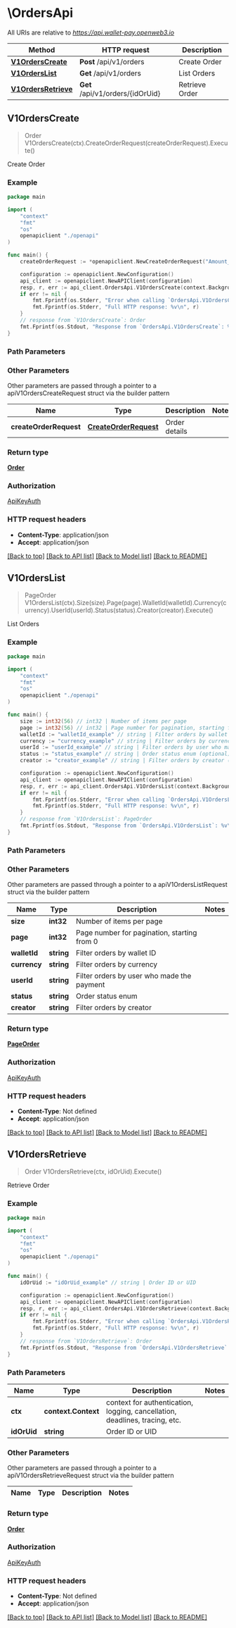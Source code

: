 # \OrdersApi

All URIs are relative to *https://api.wallet-pay.openweb3.io*

Method | HTTP request | Description
------------- | ------------- | -------------
[**V1OrdersCreate**](OrdersApi.md#V1OrdersCreate) | **Post** /api/v1/orders | Create Order
[**V1OrdersList**](OrdersApi.md#V1OrdersList) | **Get** /api/v1/orders | List Orders
[**V1OrdersRetrieve**](OrdersApi.md#V1OrdersRetrieve) | **Get** /api/v1/orders/{idOrUid} | Retrieve Order



## V1OrdersCreate

> Order V1OrdersCreate(ctx).CreateOrderRequest(createOrderRequest).Execute()

Create Order



### Example

```go
package main

import (
    "context"
    "fmt"
    "os"
    openapiclient "./openapi"
)

func main() {
    createOrderRequest := *openapiclient.NewCreateOrderRequest("Amount_example", "Currency_example") // CreateOrderRequest | Order details

    configuration := openapiclient.NewConfiguration()
    api_client := openapiclient.NewAPIClient(configuration)
    resp, r, err := api_client.OrdersApi.V1OrdersCreate(context.Background()).CreateOrderRequest(createOrderRequest).Execute()
    if err != nil {
        fmt.Fprintf(os.Stderr, "Error when calling `OrdersApi.V1OrdersCreate``: %v\n", err)
        fmt.Fprintf(os.Stderr, "Full HTTP response: %v\n", r)
    }
    // response from `V1OrdersCreate`: Order
    fmt.Fprintf(os.Stdout, "Response from `OrdersApi.V1OrdersCreate`: %v\n", resp)
}
```

### Path Parameters



### Other Parameters

Other parameters are passed through a pointer to a apiV1OrdersCreateRequest struct via the builder pattern


Name | Type | Description  | Notes
------------- | ------------- | ------------- | -------------
 **createOrderRequest** | [**CreateOrderRequest**](CreateOrderRequest.md) | Order details | 

### Return type

[**Order**](Order.md)

### Authorization

[ApiKeyAuth](../README.md#ApiKeyAuth)

### HTTP request headers

- **Content-Type**: application/json
- **Accept**: application/json

[[Back to top]](#) [[Back to API list]](../README.md#documentation-for-api-endpoints)
[[Back to Model list]](../README.md#documentation-for-models)
[[Back to README]](../README.md)


## V1OrdersList

> PageOrder V1OrdersList(ctx).Size(size).Page(page).WalletId(walletId).Currency(currency).UserId(userId).Status(status).Creator(creator).Execute()

List Orders



### Example

```go
package main

import (
    "context"
    "fmt"
    "os"
    openapiclient "./openapi"
)

func main() {
    size := int32(56) // int32 | Number of items per page
    page := int32(56) // int32 | Page number for pagination, starting from 0 (optional)
    walletId := "walletId_example" // string | Filter orders by wallet ID (optional)
    currency := "currency_example" // string | Filter orders by currency (optional)
    userId := "userId_example" // string | Filter orders by user who made the payment (optional)
    status := "status_example" // string | Order status enum (optional)
    creator := "creator_example" // string | Filter orders by creator (optional)

    configuration := openapiclient.NewConfiguration()
    api_client := openapiclient.NewAPIClient(configuration)
    resp, r, err := api_client.OrdersApi.V1OrdersList(context.Background()).Size(size).Page(page).WalletId(walletId).Currency(currency).UserId(userId).Status(status).Creator(creator).Execute()
    if err != nil {
        fmt.Fprintf(os.Stderr, "Error when calling `OrdersApi.V1OrdersList``: %v\n", err)
        fmt.Fprintf(os.Stderr, "Full HTTP response: %v\n", r)
    }
    // response from `V1OrdersList`: PageOrder
    fmt.Fprintf(os.Stdout, "Response from `OrdersApi.V1OrdersList`: %v\n", resp)
}
```

### Path Parameters



### Other Parameters

Other parameters are passed through a pointer to a apiV1OrdersListRequest struct via the builder pattern


Name | Type | Description  | Notes
------------- | ------------- | ------------- | -------------
 **size** | **int32** | Number of items per page | 
 **page** | **int32** | Page number for pagination, starting from 0 | 
 **walletId** | **string** | Filter orders by wallet ID | 
 **currency** | **string** | Filter orders by currency | 
 **userId** | **string** | Filter orders by user who made the payment | 
 **status** | **string** | Order status enum | 
 **creator** | **string** | Filter orders by creator | 

### Return type

[**PageOrder**](PageOrder.md)

### Authorization

[ApiKeyAuth](../README.md#ApiKeyAuth)

### HTTP request headers

- **Content-Type**: Not defined
- **Accept**: application/json

[[Back to top]](#) [[Back to API list]](../README.md#documentation-for-api-endpoints)
[[Back to Model list]](../README.md#documentation-for-models)
[[Back to README]](../README.md)


## V1OrdersRetrieve

> Order V1OrdersRetrieve(ctx, idOrUid).Execute()

Retrieve Order



### Example

```go
package main

import (
    "context"
    "fmt"
    "os"
    openapiclient "./openapi"
)

func main() {
    idOrUid := "idOrUid_example" // string | Order ID or UID

    configuration := openapiclient.NewConfiguration()
    api_client := openapiclient.NewAPIClient(configuration)
    resp, r, err := api_client.OrdersApi.V1OrdersRetrieve(context.Background(), idOrUid).Execute()
    if err != nil {
        fmt.Fprintf(os.Stderr, "Error when calling `OrdersApi.V1OrdersRetrieve``: %v\n", err)
        fmt.Fprintf(os.Stderr, "Full HTTP response: %v\n", r)
    }
    // response from `V1OrdersRetrieve`: Order
    fmt.Fprintf(os.Stdout, "Response from `OrdersApi.V1OrdersRetrieve`: %v\n", resp)
}
```

### Path Parameters


Name | Type | Description  | Notes
------------- | ------------- | ------------- | -------------
**ctx** | **context.Context** | context for authentication, logging, cancellation, deadlines, tracing, etc.
**idOrUid** | **string** | Order ID or UID | 

### Other Parameters

Other parameters are passed through a pointer to a apiV1OrdersRetrieveRequest struct via the builder pattern


Name | Type | Description  | Notes
------------- | ------------- | ------------- | -------------


### Return type

[**Order**](Order.md)

### Authorization

[ApiKeyAuth](../README.md#ApiKeyAuth)

### HTTP request headers

- **Content-Type**: Not defined
- **Accept**: application/json

[[Back to top]](#) [[Back to API list]](../README.md#documentation-for-api-endpoints)
[[Back to Model list]](../README.md#documentation-for-models)
[[Back to README]](../README.md)

